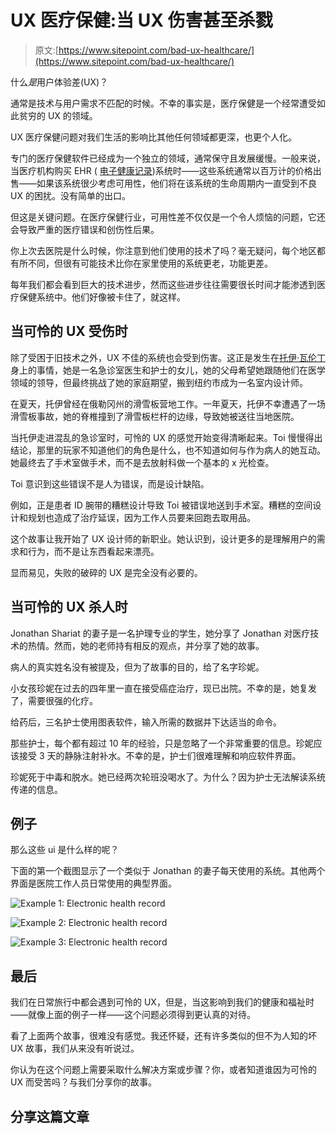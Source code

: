 # UX 医疗保健:当 UX 伤害甚至杀戮

> 原文:[https://www.sitepoint.com/bad-ux-healthcare/](https://www.sitepoint.com/bad-ux-healthcare/)

什么*是*用户体验差(UX)？

通常是技术与用户需求不匹配的时候。不幸的事实是，医疗保健是一个经常遭受如此贫穷的 UX 的领域。

UX 医疗保健问题对我们生活的影响比其他任何领域都更深，也更个人化。

专门的医疗保健软件已经成为一个独立的领域，通常保守且发展缓慢。一般来说，当医疗机构购买 EHR ( [电子健康记录](http://en.wikipedia.org/wiki/Electronic_health_record "Electronic health record from Wikipedia"))系统时——这些系统通常以百万计的价格出售——如果该系统很少考虑可用性，他们将在该系统的生命周期内一直受到不良 UX 的困扰。没有简单的出口。

但这是关键问题。在医疗保健行业，可用性差不仅仅是一个令人烦恼的问题，它还会导致严重的医疗错误和创伤性后果。

你上次去医院是什么时候，你注意到他们使用的技术了吗？毫无疑问，每个地区都有所不同，但很有可能技术比你在家里使用的系统更老，功能更差。

每年我们都会看到巨大的技术进步，然而这些进步往往需要很长时间才能渗透到医疗保健系统中。他们好像被卡住了，就这样。

## 当可怜的 UX 受伤时

除了受困于旧技术之外，UX 不佳的系统也会受到伤害。这正是发生在[托伊·瓦伦丁](http://www.adaptivepath.com/ideas/what-a-broken-back-taught-me-about-ux-in-healthcare/)身上的事情，她是一名急诊室医生和护士的女儿，她的父母希望她跟随他们在医学领域的领导，但最终挑战了她的家庭期望，搬到纽约市成为一名室内设计师。

在夏天，托伊曾经在俄勒冈州的滑雪板营地工作。一年夏天，托伊不幸遭遇了一场滑雪板事故，她的脊椎撞到了滑雪板栏杆的边缘，导致她被送往当地医院。

当托伊走进混乱的急诊室时，可怜的 UX 的感觉开始变得清晰起来。Toi 慢慢得出结论，那里的玩家不知道他们的角色是什么，也不知道如何与作为病人的她互动。她最终去了手术室做手术，而不是去放射科做一个基本的 x 光检查。

Toi 意识到这些错误不是人为错误，而是设计缺陷。

例如，正是患者 ID 腕带的糟糕设计导致 Toi 被错误地送到手术室。糟糕的空间设计和规划也造成了治疗延误，因为工作人员要来回跑去取用品。

这个故事让我开始了 UX 设计师的新职业。她认识到，设计更多的是理解用户的需求和行为，而不是让东西看起来漂亮。

显而易见，失败的破碎的 UX 是完全没有必要的。

## 当可怜的 UX 杀人时

Jonathan Shariat 的妻子是一名护理专业的学生，她分享了 Jonathan 对医疗技术的热情。然而，她的老师持有相反的观点，并分享了她的故事。

病人的真实姓名没有被提及，但为了故事的目的，给了名字珍妮。

小女孩珍妮在过去的四年里一直在接受癌症治疗，现已出院。不幸的是，她复发了，需要很强的化疗。

给药后，三名护士使用图表软件，输入所需的数据并下达适当的命令。

那些护士，每个都有超过 10 年的经验，只是忽略了一个非常重要的信息。珍妮应该接受 3 天的静脉注射补水。不幸的是，护士们很难理解和响应软件界面。

珍妮死于中毒和脱水。她已经两次轮班没喝水了。为什么？因为护士无法解读系统传递的信息。

## 例子

那么这些 ui 是什么样的呢？

下面的第一个截图显示了一个类似于 Jonathan 的妻子每天使用的系统。其他两个界面是医院工作人员日常使用的典型界面。

![Example 1: Electronic health record](../Images/b0ab267a723980a5cab104bbe2d07cca.png)

![Example 2: Electronic health record](../Images/b571708b8210b3071d4f9e741bb323f4.png)

![Example 3: Electronic health record](../Images/4c3295d3b64fbb4b7f0bfe626de980eb.png)

## 最后

我们在日常旅行中都会遇到可怜的 UX，但是，当这影响到我们的健康和福祉时——就像上面的例子一样——这个问题必须得到更认真的对待。

看了上面两个故事，很难没有感觉。我还怀疑，还有许多类似的但不为人知的坏 UX 故事，我们从来没有听说过。

你认为在这个问题上需要采取什么解决方案或步骤？你，或者知道谁因为可怜的 UX 而受苦吗？与我们分享你的故事。

## 分享这篇文章